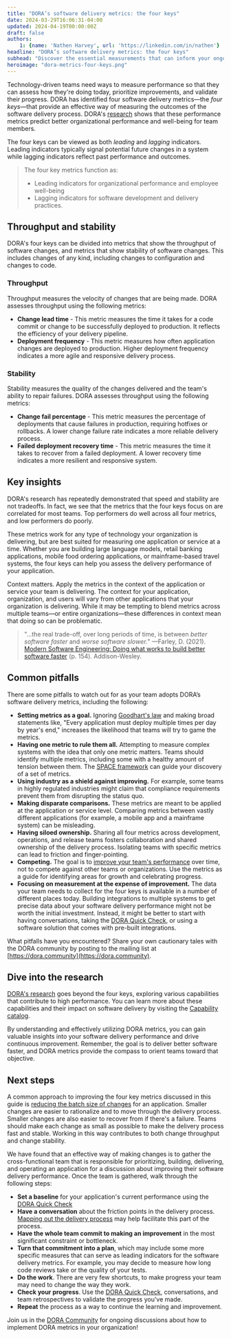 ```yaml
---
title: "DORA’s software delivery metrics: the four keys"
date: 2024-03-29T16:06:31-04:00
updated: 2024-04-19T00:00:00Z
draft: false
authors: 
    1: {name: 'Nathen Harvey', url: 'https://linkedin.com/in/nathen'}
headline: "DORA’s software delivery metrics: the four keys"
subhead: "Discover the essential measurements that can inform your ongoing journey of continuous improvement"
heroimage: "dora-metrics-four-keys.png"
---
```

Technology-driven teams need ways to measure performance so that they can assess how they're doing today, prioritize improvements, and validate their progress. DORA has identified four software delivery metrics—the _four keys_—that provide an effective way of measuring the outcomes of the software delivery process. DORA's [research](/research) shows that these performance metrics predict better organizational performance and well-being for team members.

The four keys can be viewed as both _leading_ and _lagging_ indicators. Leading indicators typically signal potential future changes in a system while lagging indicators reflect past performance and outcomes. 

> The four key metrics function as:
>   * Leading indicators for organizational performance and employee well-being
>   * Lagging indicators for software development and delivery practices.

## Throughput and stability

DORA's four keys can be divided into metrics that show the throughput of software changes,  and metrics that show stability of software changes. This includes changes of any kind, including changes to configuration and changes to code. 

### Throughput

Throughput measures the velocity of changes that are being made. DORA assesses throughput using the following metrics:

* **Change lead time** - This metric measures the time it takes for a code commit or change to be successfully deployed to production. It reflects the efficiency of your delivery pipeline.
* **Deployment frequency** - This metric measures how often application changes are deployed to production. Higher deployment frequency indicates a more agile and responsive delivery process.

### Stability

Stability measures the quality of the changes delivered and the team's ability to repair failures. DORA assesses throughput using the following metrics:

* **Change fail percentage** - This metric measures the percentage of deployments that cause failures in production, requiring hotfixes or rollbacks. A lower change failure rate indicates a more reliable delivery process.
* **Failed deployment recovery time** - This metric measures the time it takes to recover from a failed deployment. A lower recovery time indicates a more resilient and responsive system.

## Key insights

DORA's research has repeatedly demonstrated that speed and stability are not tradeoffs. In fact, we see that the  metrics that the four keys focus on are correlated for most teams. Top performers do well across all four metrics, and low performers do poorly.

These metrics work for any type of technology your organization is delivering, but are best suited for measuring one application or service at a time. Whether you are building large language models, retail banking applications, mobile food ordering applications, or mainframe-based travel systems, the four keys can help you assess the delivery performance of your application.

Context matters. Apply the metrics in the context of the application or service your team is delivering. The context for your application, organization, and users will vary from other applications that your organization is delivering. While it may be tempting to blend metrics across multiple teams—or entire organizations—these differences in context mean that doing so can be problematic.

> "…the real trade-off, over long periods of time, is between _better software faster_ and _worse software slower._" —Farley, D. (2021). [Modern Software Engineering: Doing what works to build better software faster](https://www.google.com/books/edition/Modern_Software_Engineering/rtnPEAAAQBAJ) (p. 154). Addison-Wesley. 

## Common pitfalls

There are some pitfalls to watch out for as your team adopts DORA’s software delivery metrics, including the following:

* **Setting metrics as a goal.** Ignoring [Goodhart's law](https://en.wikipedia.org/wiki/Goodhart%27s_law) and making broad statements like, "Every application must deploy multiple times per day by year's end," increases the likelihood that teams will try to game the metrics.
* **Having one metric to rule them all.** Attempting to measure complex systems with the idea that only one metric matters. Teams should identify multiple metrics, including some with a healthy amount of tension between them. The [SPACE framework](https://queue.acm.org/detail.cfm?id=3454124) can guide your discovery of a set of metrics.
* **Using industry as a shield against improving.** For example, some teams in highly regulated industries might claim that compliance requirements prevent them from disrupting the status quo.
* **Making disparate comparisons.** These metrics are meant to be applied at the application or service level. Comparing metrics between vastly different applications (for example, a mobile app and a mainframe system) can be misleading.
* **Having siloed ownership.** Sharing all four metrics across development, operations, and release teams fosters collaboration and shared ownership of the delivery process. Isolating teams with specific metrics can lead to friction and finger-pointing.
* **Competing.** The goal is to [improve your team's performance](/devops-capabilities/cultural/how-to-empower-software-delivery-teams/) over time, not to compete against other teams or organizations. Use the metrics as a guide for identifying areas for growth and celebrating progress.
* **Focusing on measurement at the expense of improvement.** The data your team needs to collect for the four keys is available in a number of different places today. Building integrations to multiple systems to get precise data about your software delivery performance might not be worth the initial investment. Instead, it might be better to start with having conversations, taking the [DORA Quick Check](/quickcheck), or using a software solution that comes with pre-built integrations.

What pitfalls have you encountered? Share your own cautionary tales with the DORA community by posting to the mailing list at [https://dora.community](https://dora.community).


## Dive into the research

[DORA's research](/research) goes beyond the four keys, exploring various capabilities that contribute to high performance. You can learn more about these capabilities and their impact on software delivery by visiting the [Capability catalog](/devops-capabilities/).

By understanding and effectively utilizing DORA metrics, you can gain valuable insights into your software delivery performance and drive continuous improvement. Remember, the goal is to deliver better software faster, and DORA metrics provide the compass to orient teams toward that objective.


## Next steps

A common approach to improving the four key metrics discussed in this guide is [reducing the batch size of changes](/devops-capabilities/process/working-in-small-batches/) for an application. Smaller changes are easier to rationalize and to move through the delivery process. Smaller changes are also easier to recover from if there's a failure. Teams should make each change as small as possible to make the delivery process fast and stable. Working in this way contributes to both change throughput and change stability.

We have found that an effective way of making changes is to gather the cross-functional team that is responsible for prioritizing, building, delivering, and operating an application for a discussion about improving their software delivery performance. Once the team is gathered, walk through the following steps:

* **Set a baseline** for your application's current performance using the [DORA Quick Check](/quickcheck)
* **Have a conversation** about the friction points in the delivery process. [Mapping out the delivery process](/devops-capabilities/process/work-visibility-in-value-stream/) may help facilitate this part of the process.
* **Have the whole team  commit to making an improvement** in the most significant constraint or bottleneck.
* **Turn that commitment into a plan**, which may include some more specific measures that can serve as leading indicators for the software delivery metrics. For example, you may decide to measure how long code reviews take or the quality of your tests.
* **Do the work**. There are very few shortcuts, to make progress your team may need to change the way they work.
* **Check your progress**. Use the [DORA Quick Check](/quickcheck), conversations, and team retrospectives to validate the progress you've made.
* **Repeat** the process as a way to continue the learning and improvement. 

Join us in the [DORA Community](https://dora.community) for ongoing discussions about how to implement DORA metrics in your organization!
